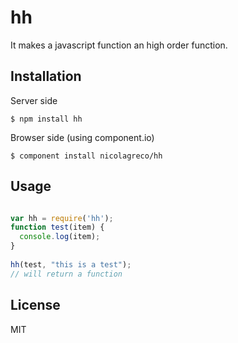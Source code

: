 
# hh

It makes a javascript function an high order function.

## Installation

Server side

    $ npm install hh

Browser side (using component.io)

    $ component install nicolagreco/hh

## Usage

```js

var hh = require('hh');
function test(item) {
  console.log(item);
}
  
hh(test, "this is a test");
// will return a function
```

## License

MIT
